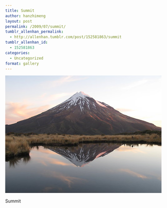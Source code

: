 ```yaml
---
title: Summit
author: hanzhimeng
layout: post
permalink: /2009/07/summit/
tumblr_allenhan_permalink:
  - http://allenhan.tumblr.com/post/152581863/summit
tumblr_allenhan_id:
  - 152581863
categories:
  - Uncategorized
format: gallery
---
```

[<img class="alignnone size-full wp-image-439" alt="vv8tkg8GUqjq6fxfFArjnVxSo1_" src="/images/uploads/2013/03/vv8tkg8GUqjq6fxfFArjnVxSo1_.jpg" width="500" height="375" />][1]

Summit

 [1]: /images/uploads/2013/03/vv8tkg8GUqjq6fxfFArjnVxSo1_.jpg
